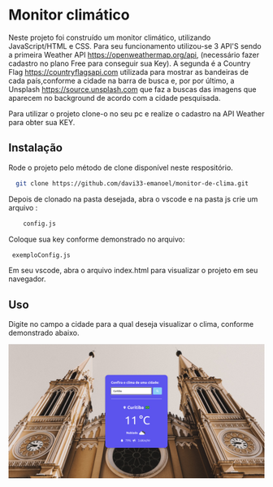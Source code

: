 # Monitor climático

Neste projeto foi construído um monitor climático,
utilizando JavaScript/HTML e CSS. Para seu funcionamento
utilizou-se 3 API'S sendo a primeira Weather API 
https://openweathermap.org/api, (necessário fazer cadastro
no plano Free para conseguir sua Key). A segunda é a Country Flag https://countryflagsapi.com
utilizada para mostrar as bandeiras de cada país,conforme a cidade na barra de busca
e, por por último, a Unsplash https://source.unsplash.com que faz a buscas
das imagens que aparecem no background de acordo com a cidade pesquisada.

Para utilizar o projeto clone-o no seu pc e realize o cadastro na API Weather para obter sua KEY.
## Instalação

Rode o projeto pelo método de clone disponível neste respositório.

```bash
  git clone https://github.com/davi33-emanoel/monitor-de-clima.git
```
Depois de clonado na pasta desejada, abra o vscode e 
na pasta js crie um arquivo :
```bash
    config.js
```
Coloque sua key conforme demonstrado no arquivo:
 ```bash 
  exemploConfig.js
``` 
Em seu vscode, abra o arquivo index.html para visualizar o projeto em seu navegador.
## Uso

Digite no campo a cidade para a qual deseja visualizar o clima, conforme demonstrado abaixo.

<p textAlign="center">
<img width="800" src="./assets/CWB.png">
</p>